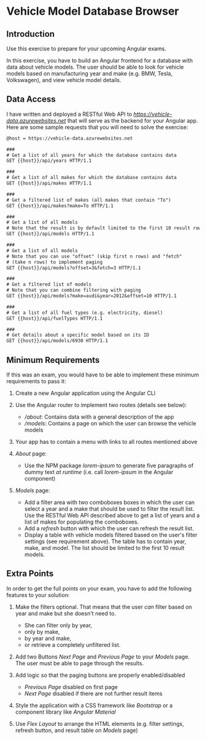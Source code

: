 # Vehicle Model Database Browser

## Introduction

Use this exercise to prepare for your upcoming Angular exams.

In this exercise, you have to build an Angular frontend for a database with data about vehicle models. The user should be able to look for vehicle models based on manufacturing year and make (e.g. BMW, Tesla, Volkswagen), and view vehicle model details.

## Data Access

I have written and deployed a RESTful Web API to *https://vehicle-data.azurewebsites.net* that will serve as the backend for your Angular app. Here are some sample requests that you will need to solve the exercise:

```txt
@host = https://vehicle-data.azurewebsites.net

###
# Get a list of all years for which the database contains data
GET {{host}}/api/years HTTP/1.1

###
# Get a list of all makes for which the database contains data
GET {{host}}/api/makes HTTP/1.1

###
# Get a filtered list of makes (all makes that contain "To")
GET {{host}}/api/makes?make=To HTTP/1.1

###
# Get a list of all models
# Note that the result is by default limited to the first 10 result rows
GET {{host}}/api/models HTTP/1.1

###
# Get a list of all models
# Note that you can use "offset" (skip first n rows) and "fetch"
# (take n rows) to implement paging
GET {{host}}/api/models?offset=3&fetch=3 HTTP/1.1

###
# Get a filtered list of models
# Note that you can combine filtering with paging
GET {{host}}/api/models?make=audi&year=2012&offset=10 HTTP/1.1

###
# Get a list of all fuel types (e.g. electricity, diesel)
GET {{host}}/api/fuelTypes HTTP/1.1

###
# Get details about a specific model based on its ID
GET {{host}}/api/models/6930 HTTP/1.1
```

## Minimum Requirements

If this was an exam, you would have to be able to implement these minimum requirements to pass it:

1. Create a new Angular application using the Angular CLI

1. Use the Angular router to implement two routes (details see below):
    * */about*: Contains data with a general description of the app
    * */models*: Contains a page on which the user can browse the vehicle models

1. Your app has to contain a menu with links to all routes mentioned above

1. *About* page:
    * Use the NPM package *lorem-ipsum* to generate five paragraphs of dummy text *at runtime* (i.e. call *lorem-ipsum* in the Angular component)

1. *Models* page:
    * Add a filter area with two comboboxes boxes in which the user can select a year and a make that should be used to filter the result list. Use the RESTful Web API described above to get a list of years and a list of makes for populating the comboboxes.
    * Add a *refresh* button with which the user can refresh the result list.
    * Display a table with vehicle models filtered based on the user's filter settings (see requirement above). The table has to contain year, make, and model. The list should be limited to the first 10 result models.

## Extra Points

In order to get the full points on your exam, you have to add the following features to your solution:

1. Make the filters optional. That means that the user *can* filter based on year and make but she doesn't need to.
    * She can filter only by year,
    * only by make,
    * by year and make,
    * or retrieve a completely unfiltered list.

1. Add two Buttons *Next Page* and *Previous Page* to your *Models* page. The user must be able to page through the results.

1. Add logic so that the paging buttons are properly enabled/disabled
    * *Previous Page* disabled on first page
    * *Next Page* disabled if there are not further result items

1. Style the application with a CSS framework like *Bootstrap* or a component library like *Angular Material*

1. Use *Flex Layout* to arrange the HTML elements (e.g. filter settings, refresh button, and result table on *Models* page)
